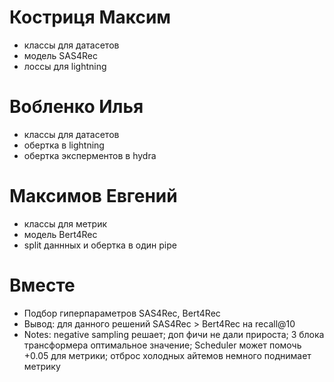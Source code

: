 # Костриця Максим
- классы для датасетов
- модель SAS4Rec
- лоссы для lightning

# Вобленко Илья
- классы для датасетов
- обертка в lightning
- обертка эксперментов в hydra

# Максимов Евгений
- классы для метрик
- модель Bert4Rec
- split даннных и обертка в один pipe

# Вместе
- Подбор гиперпараметров SAS4Rec, Bert4Rec
- Вывод: для данного решений SAS4Rec > Bert4Rec на recall@10
- Notes: negative sampling решает; доп фичи не дали прироста; 3 блока трансформера оптимальное значение; Scheduler может помочь +0.05 для метрики; отброс холодных айтемов немного поднимает метрику

